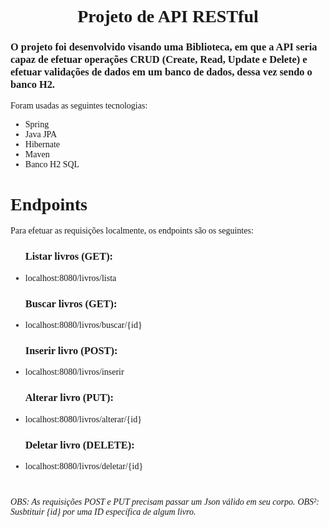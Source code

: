 <h1 align="center" style="font-family:verdana;">Projeto de API RESTful</h1>
<h3 style="font-family:verdana;">O projeto foi desenvolvido visando uma Biblioteca, em que a API seria capaz de efetuar operações CRUD (Create, Read, Update e Delete)
 e efetuar validações de dados em um banco de dados, dessa vez sendo o banco H2.</h3>
<p></p>
<p style="font-family:verdana;"> Foram usadas as seguintes tecnologias:
<ul>
	<li style="font-family:verdana;">Spring</li>
	<li style="font-family:verdana;">Java JPA</li>
	<li style="font-family:verdana;">Hibernate</li>
	<li style="font-family:verdana;">Maven</li>
	<li style="font-family:verdana;">Banco H2 SQL</li>
</ul>
</p>
<h1 style="font-family:verdana;">Endpoints</h1>
<p style="font-family:verdana;">Para efetuar as requisições localmente, os endpoints são os seguintes:
<ul>
<h3 style="font-family:verdana;">Listar livros (GET):</h3>
<li style="font-family:verdana;">localhost:8080/livros/lista</li>
<h3 style="font-family:verdana;">Buscar livros (GET):</h3>
<li style="font-family:verdana;">localhost:8080/livros/buscar/{id}</li>
<h3 style="font-family:verdana;">Inserir livro (POST):</h3>
<li style="font-family:verdana;">localhost:8080/livros/inserir</dd>
<h3 style="font-family:verdana;">Alterar livro (PUT):</h3>
<li style="font-family:verdana;">localhost:8080/livros/alterar/{id}</li>
<h3 style="font-family:verdana;">Deletar livro (DELETE):</h3>
<li style="font-family:verdana;">localhost:8080/livros/deletar/{id}</li>
</ul>
<h1></h1>
<i style="font-family:verdana;">OBS: As requisições POST e PUT precisam passar um Json válido em seu corpo.</i>
<i style="font-family:verdana;">OBS²: Susbtituir {id} por uma ID específica de algum livro.</i>